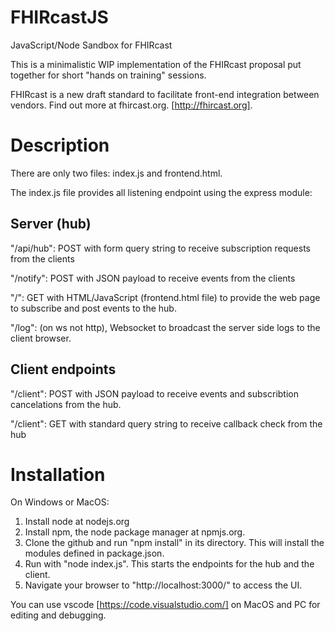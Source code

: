 # FHIRcastJS
JavaScript/Node Sandbox for FHIRcast

This is a minimalistic WIP implementation of the FHIRcast proposal put together for short "hands on training" sessions.

FHIRcast is a new draft standard to facilitate front-end integration between vendors.  Find out more at fhircast.org. [http://fhircast.org].


# Description

There are only two files:  index.js and frontend.html.

The index.js file provides all listening endpoint using the express module:

## Server (hub)

"/api/hub": POST with form query string to receive subscription requests from the clients
 
 
 "/notify": POST with JSON payload to receive events from the clients 


"/": GET with HTML/JavaScript (frontend.html file) to provide the web page to subscribe and post events to the hub.


"/log": (on ws not http), Websocket to broadcast the server side logs to the client browser.

## Client endpoints

"/client": POST with JSON payload to receive events and subscribtion cancelations from the hub.


"/client": GET with standard query string to receive callback check from the hub 

Installation
========================================
On Windows or MacOS:
1. Install node at nodejs.org
2. Install npm, the node package manager at npmjs.org.
3. Clone the github and run "npm install" in its directory.  This will install the modules defined in package.json.
4. Run with "node index.js".  This starts the endpoints for the hub and the client.
5. Navigate your browser to "http://localhost:3000/" to access the UI.



You can use vscode [https://code.visualstudio.com/] on MacOS and PC for editing and debugging.



